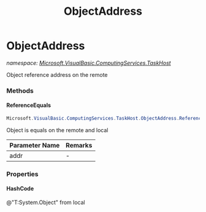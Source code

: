 ﻿---
title: ObjectAddress
---

# ObjectAddress
_namespace: [Microsoft.VisualBasic.ComputingServices.TaskHost](N-Microsoft.VisualBasic.ComputingServices.TaskHost.html)_

Object reference address on the remote

### Methods

#### ReferenceEquals
```csharp
Microsoft.VisualBasic.ComputingServices.TaskHost.ObjectAddress.ReferenceEquals(Microsoft.VisualBasic.ComputingServices.TaskHost.ObjectAddress)
```
Object is equals on the remote and local

|Parameter Name|Remarks|
|--------------|-------|
|addr|-|




### Properties

#### HashCode
@"T:System.Object" from local

